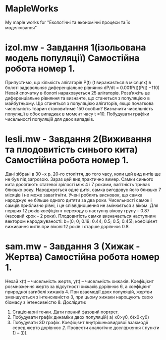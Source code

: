 # MapleWorks
My maple works for "Екологічні та економічні процеси та їх моделювання" 
# izol.mw - Завдання 1(ізольована модель популяції) Самостійна робота номер 1. 

Припустимо, що кількість алігаторів P(t) (t виражається в місяцях) в болоті
задовольняє диференціальне рівняння
dP/dt = 0.001P(t)(P(t) −110)
Нехай спочатку в болоті нараховується 25 алігаторів. Розв’яжіть це диференціальне рівняння
та визначте, що станеться з популяцією в майбутньому.
Що станеться з популяцією алігаторів, якщо початкова чисельність тварин становитиме 150
особин?
Визначити чисельність популяції в обох випадках в момент часу t =10.
Побудувати графіки чисельності популяцій для двох випадків.

# lesli.mw - Завдання 2(Виживання та плодовитість синього кита) Самостійна робота номер 1.
Дані зібрані в 30 –х р. 20-го століття, до того часу, коли цей вид китів ще не був
під загрозою. Зараз цей вид практично вимер.
Самки синього кита досягають статевої зрілості між 4 і 7 роками, вагітність триває близько
року. Народжується одне дитя, самка вигодовує його близько 7 місяців і не може завагітніти. Учені
роблять висновок, що самка народжує не більше одного дитяти за два роки. Чисельності самок і самців
приблизно рівні, і це співвідношення не змінюється з віком. Для перших 12 років коефіцієнт переходу
в наступну вікову групу – 0.87 (часовий крок – 2 роки). Плодовитість самки визначається наступним
вектором народжуваності: b=(0; 0; 0.19; 0.44; 0.5; 0.5; 0.45); коефіцієнт виживання китів при вікові
12 років і старше дорівнює 0.8.
# sam.mw - Завдання 3 (Хижак - Жертва) Самостійна робота номер 1.
Нехай x(t) – чисельність жертв, y(t) – чисельність хижаків. Коефіцієнт розмноження жертв за
відсутності хижаків дорівнює 6, а коефіцієнт природної загибелі хижаків 4. При взаємодії двох
популяцій, жертви зменшуються з інтенсивністю 3, при цьому хижаки нарощують свою біомасу з
інтенсивністю 8.
Дослідити:
1. Стаціонарні точки. Дати повний фазовий портрет.
2. Побудувати графік динаміки двох популяцій( а) x0>y0, б)x0<y0)
3. Побудувати 3D графік.
Коефіцієнт внутрішньовидової взаємодії серед жертв дорівнює _2_.
Провести аналогічне дослідження ( пункти 1) – 3)).
